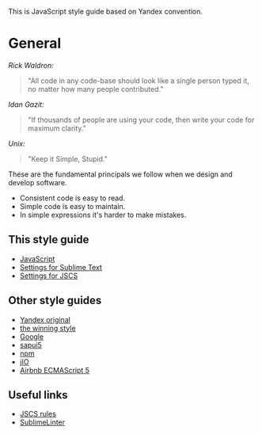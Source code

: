 This is JavaScript style guide based on Yandex convention.

# General

_Rick Waldron:_
> "All code in any code-base should look like a single person typed it, no matter how many people contributed."

_Idan Gazit:_
> "If thousands of people are using your code, then write your code for maximum clarity."

_Unix:_
> "Keep it Simple, Stupid."

These are the fundamental principals we follow when we design and develop software.

* Consistent code is easy to read.
* Simple code is easy to maintain.
* In simple expressions it's harder to make mistakes.

## This style guide
* [JavaScript](javascript.md)
* [Settings for Sublime Text](Preferences.sublime-settings)
* [Settings for JSCS](ui5.json)

## Other style guides
* [Yandex original](https://github.com/yandex/codestyle)
* [the winning style](https://seravo.fi/2013/javascript-the-winning-style)
* [Google](https://google-styleguide.googlecode.com/svn/trunk/javascriptguide.xml)
* [sapui5](https://sapui5.hana.ondemand.com/sdk/#docs/guide/eded636b85584cd586b1fe231d2b5dac.html)
* [npm](https://docs.npmjs.com/misc/coding-style)
* [jIO](http://www.j-io.org/Javascript-Naming_Conventions/)
* [Airbnb ECMAScript 5](https://github.com/airbnb/javascript/tree/master/es5)

## Useful links
* [JSCS rules](http://jscs.info/rules.html)
* [SublimeLinter](http://www.sublimelinter.com/en/latest/)
